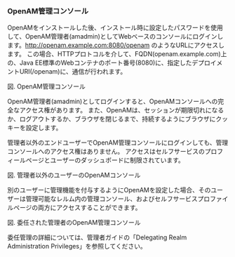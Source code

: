 ### OpenAM管理コンソール

OpenAMをインストールした後、インストール時に設定したパスワードを使用して、OpenAM管理者(amadmin)としてWebベースのコンソールにログインします。http://openam.example.com:8080/openam のようなURLにアクセスします。
この場合、HTTPプロトコルを介して、FQDN(openam.example.com)上の、Java EE標準のWebコンテナのポート番号(8080)に、指定したデプロイメントURI(/openam)に、通信が行われます。

図. OpenAM管理コンソール

OpenAM管理者(amadmin)としてログインすると、OpenAMコンソールへの完全なアクセス権があります。
また、OpenAMは、セッションが期限切れになるか、ログアウトするか、ブラウザを閉じるまで、持続するようにブラウザにクッキーを設定します。

管理者以外のエンドユーザーでOpenAM管理コンソールにログインしても、管理コンソールへのアクセス権はありません。
アクセスはセルフサービスのプロフィールページとユーザーのダッシュボードに制限されています。

図. 管理者以外のユーザーのOpenAMコンソール

別のユーザーに管理機能を付与するようにOpenAMを設定した場合、そのユーザーは管理可能なレルム内の管理コンソール、およびセルフサービスプロファイルページの両方にアクセスすることができます。

図. 委任された管理者のOpenAM管理コンソール

委任管理の詳細については、管理者ガイドの「Delegating Realm Administration Privileges」を参照してください。
